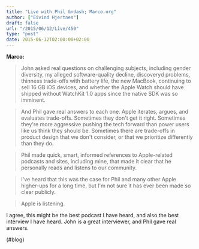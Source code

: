 ```yaml
---
title: "Live with Phil &ndash; Marco.org"
author: ["Eivind Hjertnes"]
draft: false
url: "/2015/06/12/Live/450"
type: "post"
date: 2015-06-12T02:00:00+02:00
---
```


**Marco:**

> John asked real questions on challenging subjects, including gender
> diversity, my alleged software-quality decline, discoveryd problems,
> thinness trade-offs with battery life, the new MacBook, continuing to
> sell 16 GB iOS devices, and whether the Apple Watch should have
> shipped without WatchKit 1.0 apps since the native SDK was so
> imminent.

<!--quoteend-->

> And Phil gave real answers to each one. Apple iterates, argues, and
> evaluates trade-offs. Sometimes they don't get it right. Sometimes
> they're more aggressive pushing the tech forward than power users like
> us think they should be. Sometimes there are trade-offs in product
> design that we don't consider, or that we prioritize differently than
> they do.

<!--quoteend-->

> Phil made quick, smart, informed references to Apple-related podcasts
> and sites, including mine, that made it clear that he personally reads
> and listens to our community.

<!--quoteend-->

> I've heard that this was the case for Phil and many other Apple
> higher-ups for a long time, but I'm not sure it has ever been made so
> clear publicly.

<!--quoteend-->

> Apple is listening.

I agree, this might be the best podcast I have heard, and also the best
interview I have heard. John is a great interviewer, and Phil gave real
answers.

(#blog)

